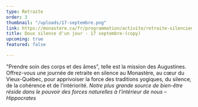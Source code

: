 ```yaml
---
type: Retraite
order: 3
thumbnail: "/uploads/17-septembre.png"
link: https://monastere.ca/fr/programmation/activite/retraite-silencieuse-d-un-jour-s-arreter-pour-mieux-avancer-746?calendrier=%2Ffr%2Fprogrammation%2Fagenda-des-evenements-6
title: Doux silence d'un jour - 17 septembre-(copy)
upcoming: true
featured: false

---
```

"Prendre soin des corps et des âmes", telle est la mission des Augustines. Offrez-vous une journée de retraite en silence au Monastère, au cœur du Vieux-Québec, pour apprivoiser la force des traditions yogiques, du silence, de la cohérence et de l’intériorité. _Notre plus grande source de bien-être réside dans le pouvoir des forces naturelles à l’intérieur de nous – Hippocrates_
